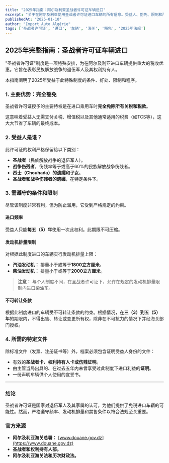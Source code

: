 ```yaml
---
title: "2025年指南：阿尔及利亚圣战者许可证车辆进口"
excerpt: "关于在阿尔及利亚使用圣战者许可证进口车辆的所有信息。受益人、豁免、限制和所需文件。"
publishedAt: "2025-01-10"
author: "Import Auto Algérie"
tags: ['圣战者许可证', '进口', '车辆', '海关', '豁免', '2025年法规']
---
```


## 2025年完整指南：圣战者许可证车辆进口

"圣战者许可证"制度是一项特殊安排，为在阿尔及利亚进口车辆提供重大的税收优惠。它旨在表彰民族解放战争的退伍军人及其权利持有人。

本指南阐明了2025年受益于此特殊制度的条件、好处、限制和程序。

### 1. 主要优势：完全豁免

圣战者许可证授予的主要特权是在进口乘用车时**完全免除所有关税和税款**。

这意味着受益人无需支付关税、增值税以及其他通常适用的税费（如TCS等），这大大节省了车辆的最终成本。

### 2. 受益人是谁？

此许可证的权利严格保留给以下类别：
-   **圣战者**（民族解放战争的退伍军人）。
-   **战争伤残者**，伤残率等于或高于60%的民族解放战争伤残者。
-   **烈士（Chouhada）的遗孀和子女**。
-   **圣战者和战争伤残者的遗孀**，在特定条件下。

### 3. 需遵守的条件和限制

尽管该制度非常有利，但为防止滥用，它受到严格规定的约束。

#### 进口频率
受益人只能**每五（5）年**使用一次此权利。此期限不可压缩。

#### 发动机排量限制
对根据此制度进口的车辆实行发动机排量上限：
-   **汽油发动机：** 排量小于或等于**1800立方厘米**。
-   **柴油发动机：** 排量小于或等于**2000立方厘米**。

> **注意：** 与个人制度不同，在圣战者许可证下，允许在规定的发动机排量限制内进口柴油车。

#### 不可转让条款
根据此制度进口的车辆受不可转让条款的约束。根据情况，在**三（3）到五（5）年**的期限内，不得出售、转让或变更所有权，除非在不可抗力的情况下并经海关部门授权。

### 4. 所需的特定文件

除标准文件（发票、注册证书等）外，档案必须包含证明受益人身份的文件：
-   有效的**圣战者卡、权利持有人卡或伤残证明**。
-   由主管当局出具的、在过去五年内未曾享受过此制度下进口利益的**证明**。
-   一份声明车辆供个人使用的宣誓书。

---

### 结论

圣战者许可证是国家对退伍军人及其家属的认可，为他们提供了免税进口车辆的可能性。然而，严格遵守频率、发动机排量和禁售条件以符合法规至关重要。

### 官方来源

-   **阿尔及利亚海关总署：** [www.douane.gov.dz](https://www.douane.gov.dz)
-   **圣战者和权利持有人部。**
-   **阿尔及利亚海关法和历次财政法。** 